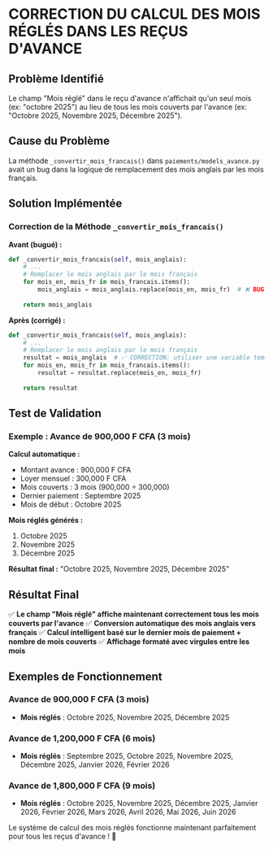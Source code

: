 # CORRECTION DU CALCUL DES MOIS RÉGLÉS DANS LES REÇUS D'AVANCE

## Problème Identifié
Le champ "Mois réglé" dans le reçu d'avance n'affichait qu'un seul mois (ex: "octobre 2025") au lieu de tous les mois couverts par l'avance (ex: "Octobre 2025, Novembre 2025, Décembre 2025").

## Cause du Problème
La méthode `_convertir_mois_francais()` dans `paiements/models_avance.py` avait un bug dans la logique de remplacement des mois anglais par les mois français.

## Solution Implémentée

### **Correction de la Méthode `_convertir_mois_francais()`**

**Avant (bugué) :**
```python
def _convertir_mois_francais(self, mois_anglais):
    # ...
    # Remplacer le mois anglais par le mois français
    for mois_en, mois_fr in mois_francais.items():
        mois_anglais = mois_anglais.replace(mois_en, mois_fr)  # ❌ BUG: modifie la variable originale
    
    return mois_anglais
```

**Après (corrigé) :**
```python
def _convertir_mois_francais(self, mois_anglais):
    # ...
    # Remplacer le mois anglais par le mois français
    resultat = mois_anglais  # ✅ CORRECTION: utiliser une variable temporaire
    for mois_en, mois_fr in mois_francais.items():
        resultat = resultat.replace(mois_en, mois_fr)
    
    return resultat
```

## Test de Validation

### **Exemple : Avance de 900,000 F CFA (3 mois)**

**Calcul automatique :**
- Montant avance : 900,000 F CFA
- Loyer mensuel : 300,000 F CFA
- Mois couverts : 3 mois (900,000 ÷ 300,000)
- Dernier paiement : Septembre 2025
- Mois de début : Octobre 2025

**Mois réglés générés :**
1. Octobre 2025
2. Novembre 2025
3. Décembre 2025

**Résultat final :** "Octobre 2025, Novembre 2025, Décembre 2025"

## Résultat Final

✅ **Le champ "Mois réglé" affiche maintenant correctement tous les mois couverts par l'avance**
✅ **Conversion automatique des mois anglais vers français**
✅ **Calcul intelligent basé sur le dernier mois de paiement + nombre de mois couverts**
✅ **Affichage formaté avec virgules entre les mois**

## Exemples de Fonctionnement

### **Avance de 900,000 F CFA (3 mois)**
- **Mois réglés** : Octobre 2025, Novembre 2025, Décembre 2025

### **Avance de 1,200,000 F CFA (6 mois)**
- **Mois réglés** : Septembre 2025, Octobre 2025, Novembre 2025, Décembre 2025, Janvier 2026, Février 2026

### **Avance de 1,800,000 F CFA (9 mois)**
- **Mois réglés** : Octobre 2025, Novembre 2025, Décembre 2025, Janvier 2026, Février 2026, Mars 2026, Avril 2026, Mai 2026, Juin 2026

Le système de calcul des mois réglés fonctionne maintenant parfaitement pour tous les reçus d'avance ! 🎉
